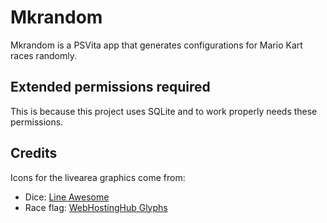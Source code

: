 # Mkrandom

Mkrandom is a PSVita app that generates configurations for Mario Kart races randomly.

## Extended permissions required

This is because this project uses SQLite and to work properly needs these permissions.

## Credits

Icons for the livearea graphics come from:

- Dice: [Line Awesome](https://github.com/icons8/line-awesome)
- Race flag: [WebHostingHub Glyphs](https://www.webhostinghub.com/glyphs/) 
